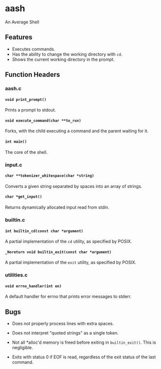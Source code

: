 # aash
An Average Shell

## Features

- Executes commands.
- Has the ability to change the working directory with `cd`.
- Shows the current working directory in the prompt.

## Function Headers

### aash.c

#### `void print_prompt()`

Prints a prompt to stdout.

#### `void execute_command(char **to_run)`

Forks, with the child executing a command and the parent waiting for it.

#### `int main()`

The core of the shell.

### input.c

#### `char **tokenizer_whitespace(char *string)`

Converts a given string separated by spaces into an array of strings.

#### `char *get_input()`

Returns dynamically allocated input read from stdin.

### builtin.c

#### `int builtin_cd(const char *argument)`

A partial implementation of the `cd` utility, as specified by POSIX.

#### `_Noreturn void builtin_exit(const char *argument)`

A partial implementation of the `exit` utility, as specified by POSIX.

### utilities.c

#### `void errno_handler(int en)`

A default handler for errno that prints error messages to stderr.

## Bugs

- Does not properly process lines with extra spaces.

- Does not interpret "quoted strings" as a single token.

- Not all *alloc'd memory is freed before exiting in `builtin_exit()`.
This is negligible.

- Exits with status 0 if EOF is read, regardless of the exit status of the last
  command.

